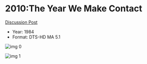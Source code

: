 # 2010:The Year We Make Contact

[Discussion Post](https://www.avsforum.com/threads/bass-eq-for-filtered-movies.2995212/post-58165356)

* Year: 1984
* Format: DTS-HD MA 5.1

![img 0](https://i.imgur.com/zWB4l9s.jpg)

![img 1](https://i.imgur.com/WEky9Wz.jpg)

